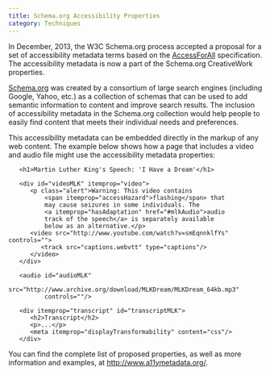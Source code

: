 ```yaml
---
title: Schema.org Accessibility Properties
category: Techniques
---
```

In December, 2013, the W3C Schema.org process accepted a proposal for a set of accessibility metadata terms based on the [AccessForAll](AccessForAll.html) specification. The accessibility metadata is now a part of the Schema.org CreativeWork properties.

<a href="http://schema.org" rel="nofollow" class="link-external">Schema.org</a> was created by a consortium of large search engines (including Google, Yahoo, etc.) as a collection of schemas that can be used to add semantic information to content and improve search results. The inclusion of accessibility metadata in the Schema.org collection would help people to easily find content that meets their individual needs and preferences.

This accessibility  metadata can be embedded directly in the markup of any web content. The example below shows how a page that includes a video and audio file might use the accessibility metadata properties:

```
   <h1>Martin Luther King's Speech: 'I Have a Dream'</h1>

   <div id="videoMLK" itemprop="video">
      <p class="alert">Warning: This video contains
          <span itemprop="accessHazard">flashing</span> that
          may cause seizures in some individuals. The
          <a itemprop="hasAdaptation" href="#mlkAudio">audio
          track of the speech</a> is separately available
          below as an alternative.</p>
      <video src="http://www.youtube.com/watch?v=smEqnnklfYs" controls="">
         <track src="captions.webvtt" type="captions"/>
      </video>
   </div>

   <audio id="audioMLK"
          src="http://www.archive.org/download/MLKDream/MLKDream_64kb.mp3"
          controls=""/>

   <div itemprop="transcript" id="transcriptMLK">
      <h2>Transcript</h2>
      <p>...</p>
      <meta itemprop="displayTransformability" content="css"/>
   </div>
```

You can find the complete list of proposed properties, as well as more information and examples, at <a href="http://www.a11ymetadata.org/" rel="nofollow" class="link-external">http://www.a11ymetadata.org/</a>.
